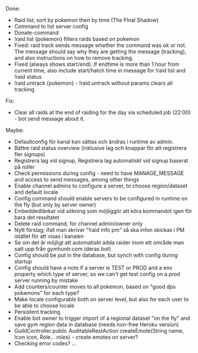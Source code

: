 Done:

* Raid list, sort by pokemon then by time (The FInal Shadow)
* Command to list server config
* Donate-command
* !raid list {pokemon} filters raids based on pokemon
* Fixed: raid track sends message whether the command was ok or not. The message should say why they
are getting the message (tracking), and also instructions on how to remove tracking.
* Fixed (always shows start/end): If endtime is more than 1 hour from current time, 
also include start/hatch time in message for !raid list and !raid status
* !raid untrack {pokemon} - !raid untrack without params clears all tracking

Fix:

* Clear all raids at the end of raiding for the day via scheduled job (22:00) - bot send message about it.

Maybe:

* Defaultconfig för kanal kan sättas och ändras i runtime av admin.
* Bättre raid status overview (inklusive lag och knappar för att registrera fler signups)
* Registrera lag vid signup, Registrera lag automatiskt vid signup baserat på roller
* Check permissions during config - need to have MANAGE_MESSAGE and access to send messages, among other things
* Enable channel admins to configure a server, to choose region/dataset and default locale
* Config command should enable servers to be configured in runtime on the fly (but only by server owner)
* Embeddedlänkar vid sökning som möjliggör att köra kommandot igen för bara det resultatet
* Delete raid command, for channel admin/owner only
* Nytt förslag; ifall man skriver "!raid info pm" så ska infon skickas i PM istället för att visas i kanalen
* Se om det är möjligt att automatiskt adda raider inom ett område man satt upp från gymhuntr.com (deras bot)
* Config should be put in the database, but synch with config during startup
* Config should have a note if a server is TEST or PROD and a env property which type of server,
so we can't get test config on a prod server running by mistake
* Add counters/counter moves to all pokemon, based on "good dps pokemons" for each type?
* Make locale configurable both on server level, but also for each user to be able to choose locale
* Persistent tracking
* Enable bot owner to trigger import of a regional dataset "on the fly" and save gym region data in database 
(needs non-free Heroku version)
* GuildController.public AuditableRestAction<Emote> createEmote(String name, Icon icon, Role... roles) - create emotes on server?
* Checking error codes?
...
